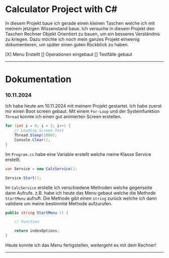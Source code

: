 # Calculator Project with C#

In diesem Projekt baue ich gerade einen kleinen Taschen welche ich mit meinem jetzigen Wissenstand baue.
Ich versuche in diesem Projekt den Taschen Rechner Objekt Orientiert zu bauen, um ein besseres Verständnis zu kriegen.
Dazu möchte ich noch mein ganzes Projekt einwenig dokumentieren, um später einen guten Rückblick zu haben.

[X] Menu Erstellt
[] Operationen eingebaut
[] Testfälle gebaut

---

# Dokumentation

### 10.11.2024

Ich habe heute am 10.11.2024 mit meinem Projekt gestartet. Ich habe zuerst mir einen Boot screen gebaut.
Mit einem ``For-Loop`` und der Systemfunktion ``Thread`` konnte ich einen gut animierten Screen erstellen.

```C#
for (int i = 0; i < 2; i++) {
    // Loading Screen Text
    Thread.Sleep(1000);
    Console.Clear();
}
```

Im ``Program.cs`` habe eine Variable erstellt welche meine Klasse Service erstellt.

```C#
var Service = new CalcService();

Service.Start();
```

Im ``CalcService`` erstelle ich verschiedene Methoden welche gegenseite dann Aufrufe. z.B. habe ich heute das Menu gebaut welche die Methode ``StartMenu`` aufruft. Die Methode gibt einen ``string`` zurück welche ich dann validiere um meine bestimmte Methode aufzurufen.

```C#
public string StartMenu () {

    // Function

    return indexOptions;
}
```

Heute konnte ich das Menu fertigstellen, weitergeht es mit dem Rechner!

---